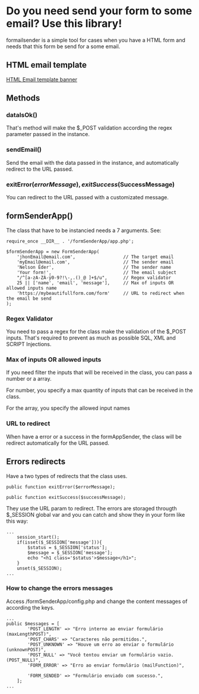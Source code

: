 # Do you need send your form to some email? Use this library!

formailsender is a simple tool for cases when you have a HTML form and needs that this form be send for a some email.

## HTML email template

[HTML Email template banner](https://github.com/nelson-eder/src/formSenderAppBanner1.png)

## Methods

### dataIsOk()

That's method will make the $_POST validation according the regex parameter passed in the instance.

### sendEmail()

Send the email with the data passed in the instance, and automatically redirect to the URL passed.

### exitError($errorMessage), exitSuccess($SuccessMessage)

You can redirect to the URL passed with a customizated message.

## formSenderApp()

The class that have to be instancied needs a 7 arguments. See:

```
require_once __DIR__ . '/formSenderApp/app.php';

$formSenderApp = new FormSenderApp(
    'jhonEmail@email.com',                  // The target email
    'myEmail@email.com',                    // The sender email
    'Nelson Eder',                          // The sender name
    'Your form!',                           // The email subject
    "/^[a-zA-ZÀ-ÿ0-9?!\-,.()_@ ]+$/u",      // Regex validator
    25 || ['name', 'email', 'message'],     // Max of inputs OR allowed inputs name
    'https://mybeautifullform.com/form'     // URL to redirect when the email be send
);
```

### Regex Validator

You need to pass a regex for the class make the validation of the $_POST inputs. That's required to prevent as much as possible SQL, XML and SCRIPT Injections.

### Max of inputs OR allowed inputs

If you need filter the inputs that will be received in the class, you can pass a number or a array.

For number, you specify a max quantity of inputs that can be received in the class.

For the array, you specify the allowed input names

### URL to redirect

When have a error or a success in the formAppSender, the class will be redirect automatically for the URL passed.

## Errors redirects

Have a two types of redirects that the class uses.

```
public function exitError($errorMessage);

public function exitSuccess($successMessage);
```

They use the URL param to redirect. The errors are storaged througth $_SESSION global var and you can catch and show they in your form like this way:

```
...
    session_start();
    if(isset($_SESSION['message'])){
        $status = $_SESSION['status'];
        $message = $_SESSION['message'];
        echo "<h1 class='$status'>$message</h1>";
    }
    unset($_SESSION); 
...
```

### How to change the errors messages

Access /formSenderApp/config.php and change the content messages of according the keys.

```
...
public $messages = [
        'POST_LENGTH' => "Erro interno ao enviar formulário (maxLengthPOST)",
        'POST_CHARS' => "Caracteres não permitidos.",
        'POST_UNKNOWN' => "Houve um erro ao enviar o formulário (unknownPOST)",
        'POST_NULL' => "Você tentou enviar um formulário vazio. (POST_NULL)",
        'FORM_ERROR' => "Erro ao enviar formulário (mailFunction)",

        'FORM_SENDED' => "Formulário enviado com sucesso.",
    ];
...
```